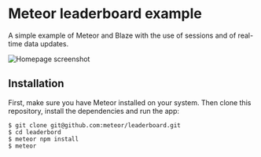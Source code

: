 # Meteor leaderboard example

A simple example of Meteor and Blaze with the use of sessions and of real-time data updates.

![Homepage screenshot](./homepage.png)

## Installation

First, make sure you have Meteor installed on your system.
Then clone this repository, install the dependencies and run the app:

```shell
$ git clone git@github.com:meteor/leaderboard.git
$ cd leaderbord
$ meteor npm install
$ meteor
```

